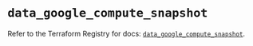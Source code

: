 # `data_google_compute_snapshot`

Refer to the Terraform Registry for docs: [`data_google_compute_snapshot`](https://registry.terraform.io/providers/hashicorp/google/5.35.0/docs/data-sources/compute_snapshot).
